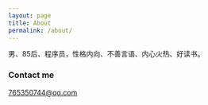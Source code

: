 ```yaml
---
layout: page
title: About
permalink: /about/
---
```


男、85后、程序员，性格内向、不善言语、内心火热、好读书。


### Contact me

[765350744@qq.com](mailto:765350744@qq.com)
